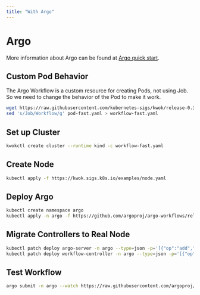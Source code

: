 ```yaml
---
title: "With Argo"
---
```


# Argo

More information about Argo can be found at [Argo quick start].

## Custom Pod Behavior

The Argo Workflow is a custom resource for creating Pods, not using Job.
So we need to change the behavior of the Pod to make it work.

``` bash
wget https://raw.githubusercontent.com/kubernetes-sigs/kwok/release-0.3/stages/pod-fast.yaml
sed 's/Job/Workflow/g' pod-fast.yaml > workflow-fast.yaml
```

## Set up Cluster

``` bash
kwokctl create cluster --runtime kind -c workflow-fast.yaml
```

## Create Node

``` bash
kubectl apply -f https://kwok.sigs.k8s.io/examples/node.yaml
```

## Deploy Argo

``` bash
kubectl create namespace argo
kubectl apply -n argo -f https://github.com/argoproj/argo-workflows/releases/download/v3.4.8/install.yaml
```

## Migrate Controllers to Real Node

``` bash
kubectl patch deploy argo-server -n argo --type=json -p='[{"op":"add","path":"/spec/template/spec/nodeName","value":"kwok-kwok-control-plane"}]'
kubectl patch deploy workflow-controller -n argo --type=json -p='[{"op":"add","path":"/spec/template/spec/nodeName","value":"kwok-kwok-control-plane"}]'
```

## Test Workflow

``` bash
argo submit -n argo --watch https://raw.githubusercontent.com/argoproj/argo-workflows/master/examples/hello-world.yaml
```

[Argo quick start]: https://argoproj.github.io/argo-workflows/quick-start/
